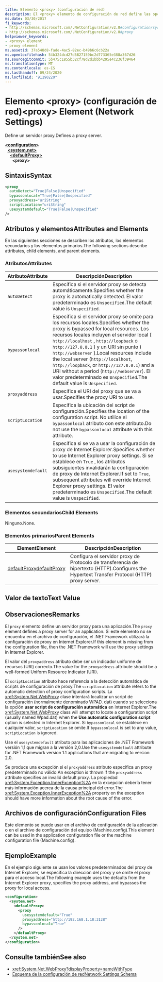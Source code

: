 ```yaml
---
title: Elemento <proxy> (configuración de red)
description: El <proxy> elemento de configuración de red define las opciones del servidor proxy en el .NET Framework. En este artículo se incluye un ejemplo.
ms.date: 03/30/2017
f1_keywords:
- http://schemas.microsoft.com/.NetConfiguration/v2.0#configuration/system.net/defaultProxy/proxy
- http://schemas.microsoft.com/.NetConfiguration/v2.0#proxy
helpviewer_keywords:
- <proxy> element
- proxy element
ms.assetid: 37a548d8-fade-4ac5-82ec-b49b6c6cb22a
ms.openlocfilehash: 54b324dcd27d5827159bc2d773365e388a367d26
ms.sourcegitcommit: 5b475c1855b32cf78d2d1bbb4295e4c236f39464
ms.translationtype: MT
ms.contentlocale: es-ES
ms.lasthandoff: 09/24/2020
ms.locfileid: "91190220"
---
```

# <a name="proxy-element-network-settings"></a><span data-ttu-id="70200-104">Elemento \<proxy> (configuración de red)</span><span class="sxs-lookup"><span data-stu-id="70200-104">\<proxy> Element (Network Settings)</span></span>

<span data-ttu-id="70200-105">Define un servidor proxy.</span><span class="sxs-lookup"><span data-stu-id="70200-105">Defines a proxy server.</span></span>  

[**\<configuration>**](../configuration-element.md)\
&nbsp;&nbsp;[**\<system.net>**](system-net-element-network-settings.md)\
&nbsp;&nbsp;&nbsp;&nbsp;[**\<defaultProxy>**](defaultproxy-element-network-settings.md)\
&nbsp;&nbsp;&nbsp;&nbsp;&nbsp;&nbsp;**\<proxy>**

## <a name="syntax"></a><span data-ttu-id="70200-106">Sintaxis</span><span class="sxs-lookup"><span data-stu-id="70200-106">Syntax</span></span>  
  
```xml  
<proxy
  autoDetect="True|False|Unspecified"
  bypassonlocal="True|False|Unspecified"
  proxyaddress="uriString"
  scriptLocation="uriString"
  usesystemdefault="True|False|Unspecified"
/>
```  
  
## <a name="attributes-and-elements"></a><span data-ttu-id="70200-107">Atributos y elementos</span><span class="sxs-lookup"><span data-stu-id="70200-107">Attributes and Elements</span></span>  

 <span data-ttu-id="70200-108">En las siguientes secciones se describen los atributos, los elementos secundarios y los elementos primarios.</span><span class="sxs-lookup"><span data-stu-id="70200-108">The following sections describe attributes, child elements, and parent elements.</span></span>  
  
### <a name="attributes"></a><span data-ttu-id="70200-109">Atributos</span><span class="sxs-lookup"><span data-stu-id="70200-109">Attributes</span></span>  
  
|<span data-ttu-id="70200-110">**Atributo**</span><span class="sxs-lookup"><span data-stu-id="70200-110">**Attribute**</span></span>|<span data-ttu-id="70200-111">**Descripción**</span><span class="sxs-lookup"><span data-stu-id="70200-111">**Description**</span></span>|  
|-------------------|---------------------|  
|`autoDetect`|<span data-ttu-id="70200-112">Especifica si el servidor proxy se detecta automáticamente.</span><span class="sxs-lookup"><span data-stu-id="70200-112">Specifies whether the proxy is automatically detected.</span></span> <span data-ttu-id="70200-113">El valor predeterminado es `Unspecified`.</span><span class="sxs-lookup"><span data-stu-id="70200-113">The default value is `Unspecified`.</span></span>|  
|`bypassonlocal`|<span data-ttu-id="70200-114">Especifica si el servidor proxy se omite para los recursos locales.</span><span class="sxs-lookup"><span data-stu-id="70200-114">Specifies whether the proxy is bypassed for local resources.</span></span> <span data-ttu-id="70200-115">Los recursos locales incluyen el servidor local ( `http://localhost` , `http://loopback` o `http://127.0.0.1` ) y un URI sin punto ( `http://webserver` ).</span><span class="sxs-lookup"><span data-stu-id="70200-115">Local resources include the local server (`http://localhost`, `http://loopback`, or `http://127.0.0.1`) and a URI without a period (`http://webserver`).</span></span> <span data-ttu-id="70200-116">El valor predeterminado es `Unspecified`.</span><span class="sxs-lookup"><span data-stu-id="70200-116">The default value is `Unspecified`.</span></span>|  
|`proxyaddress`|<span data-ttu-id="70200-117">Especifica el URI del proxy que se va a usar.</span><span class="sxs-lookup"><span data-stu-id="70200-117">Specifies the proxy URI to use.</span></span>|  
|`scriptLocation`|<span data-ttu-id="70200-118">Especifica la ubicación del script de configuración.</span><span class="sxs-lookup"><span data-stu-id="70200-118">Specifies the location of the configuration script.</span></span> <span data-ttu-id="70200-119">No utilice el `bypassonlocal` atributo con este atributo.</span><span class="sxs-lookup"><span data-stu-id="70200-119">Do not use the `bypassonlocal` attribute with this attribute.</span></span> |  
|`usesystemdefault`|<span data-ttu-id="70200-120">Especifica si se va a usar la configuración de proxy de Internet Explorer.</span><span class="sxs-lookup"><span data-stu-id="70200-120">Specifies whether to use Internet Explorer proxy settings.</span></span> <span data-ttu-id="70200-121">Si se establece en `True` , los atributos subsiguientes invalidarán la configuración de proxy de Internet Explorer.</span><span class="sxs-lookup"><span data-stu-id="70200-121">If set to `True`, subsequent attributes will override Internet Explorer proxy settings.</span></span> <span data-ttu-id="70200-122">El valor predeterminado es `Unspecified`.</span><span class="sxs-lookup"><span data-stu-id="70200-122">The default value is `Unspecified`.</span></span>|  
  
### <a name="child-elements"></a><span data-ttu-id="70200-123">Elementos secundarios</span><span class="sxs-lookup"><span data-stu-id="70200-123">Child Elements</span></span>  

 <span data-ttu-id="70200-124">Ninguno.</span><span class="sxs-lookup"><span data-stu-id="70200-124">None.</span></span>  
  
### <a name="parent-elements"></a><span data-ttu-id="70200-125">Elementos primarios</span><span class="sxs-lookup"><span data-stu-id="70200-125">Parent Elements</span></span>  
  
|<span data-ttu-id="70200-126">**Element**</span><span class="sxs-lookup"><span data-stu-id="70200-126">**Element**</span></span>|<span data-ttu-id="70200-127">**Descripción**</span><span class="sxs-lookup"><span data-stu-id="70200-127">**Description**</span></span>|  
|-----------------|---------------------|  
|[<span data-ttu-id="70200-128">defaultProxy</span><span class="sxs-lookup"><span data-stu-id="70200-128">defaultProxy</span></span>](defaultproxy-element-network-settings.md)|<span data-ttu-id="70200-129">Configura el servidor proxy de Protocolo de transferencia de hipertexto (HTTP).</span><span class="sxs-lookup"><span data-stu-id="70200-129">Configures the Hypertext Transfer Protocol (HTTP) proxy server.</span></span>|  
  
## <a name="text-value"></a><span data-ttu-id="70200-130">Valor de texto</span><span class="sxs-lookup"><span data-stu-id="70200-130">Text Value</span></span>  
  
## <a name="remarks"></a><span data-ttu-id="70200-131">Observaciones</span><span class="sxs-lookup"><span data-stu-id="70200-131">Remarks</span></span>  

 <span data-ttu-id="70200-132">El `proxy` elemento define un servidor proxy para una aplicación.</span><span class="sxs-lookup"><span data-stu-id="70200-132">The `proxy` element defines a proxy server for an application.</span></span> <span data-ttu-id="70200-133">Si este elemento no se encuentra en el archivo de configuración, el .NET Framework utilizará la configuración de proxy en Internet Explorer.</span><span class="sxs-lookup"><span data-stu-id="70200-133">If this element is missing from the configuration file, then the .NET Framework will use the proxy settings in Internet Explorer.</span></span>  
  
 <span data-ttu-id="70200-134">El valor del `proxyaddress` atributo debe ser un indicador uniforme de recursos (URI) correcto.</span><span class="sxs-lookup"><span data-stu-id="70200-134">The value for the `proxyaddress` attribute should be a well-formed Uniform Resource Indicator (URI).</span></span>  
  
 <span data-ttu-id="70200-135">El `scriptLocation` atributo hace referencia a la detección automática de scripts de configuración de proxy.</span><span class="sxs-lookup"><span data-stu-id="70200-135">The `scriptLocation` attribute refers to the automatic detection of proxy configuration scripts.</span></span> <span data-ttu-id="70200-136">La <xref:System.Net.WebProxy> clase intentará localizar un script de configuración (normalmente denominado WPAD. dat) cuando se selecciona la opción **usar script de configuración automática** en Internet Explorer.</span><span class="sxs-lookup"><span data-stu-id="70200-136">The <xref:System.Net.WebProxy> class will attempt to locate a configuration script (usually named Wpad.dat) when the **Use automatic configuration script** option is selected in Internet Explorer.</span></span> <span data-ttu-id="70200-137">Si `bypassonlocal` se establece en cualquier valor, `scriptLocation` se omite.</span><span class="sxs-lookup"><span data-stu-id="70200-137">If `bypassonlocal` is set to any value, `scriptLocation` is ignored.</span></span>
  
 <span data-ttu-id="70200-138">Use el `usesystemdefault` atributo para las aplicaciones de .NET Framework versión 1,1 que migran a la versión 2,0.</span><span class="sxs-lookup"><span data-stu-id="70200-138">Use the `usesystemdefault` attribute for .NET Framework version 1.1 applications that are migrating to version 2.0.</span></span>  
  
 <span data-ttu-id="70200-139">Se produce una excepción si el `proxyaddress` atributo especifica un proxy predeterminado no válido.</span><span class="sxs-lookup"><span data-stu-id="70200-139">An exception is thrown if the `proxyaddress` attribute specifies an invalid default proxy.</span></span> <span data-ttu-id="70200-140">La propiedad <xref:System.Exception.InnerException%2A> en la excepción debería tener más información acerca de la causa principal del error.</span><span class="sxs-lookup"><span data-stu-id="70200-140">The <xref:System.Exception.InnerException%2A> property on the exception should have more information about the root cause of the error.</span></span>  
  
## <a name="configuration-files"></a><span data-ttu-id="70200-141">Archivos de configuración</span><span class="sxs-lookup"><span data-stu-id="70200-141">Configuration Files</span></span>  

 <span data-ttu-id="70200-142">Este elemento se puede usar en el archivo de configuración de la aplicación o en el archivo de configuración del equipo (Machine.config).</span><span class="sxs-lookup"><span data-stu-id="70200-142">This element can be used in the application configuration file or the machine configuration file (Machine.config).</span></span>  
  
## <a name="example"></a><span data-ttu-id="70200-143">Ejemplo</span><span class="sxs-lookup"><span data-stu-id="70200-143">Example</span></span>  

 <span data-ttu-id="70200-144">En el ejemplo siguiente se usan los valores predeterminados del proxy de Internet Explorer, se especifica la dirección del proxy y se omite el proxy para el acceso local.</span><span class="sxs-lookup"><span data-stu-id="70200-144">The following example uses the defaults from the Internet Explorer proxy, specifies the proxy address, and bypasses the proxy for local access.</span></span>  
  
```xml  
<configuration>  
  <system.net>  
    <defaultProxy>  
      <proxy  
        usesystemdefault="True"  
        proxyaddress="http://192.168.1.10:3128"  
        bypassonlocal="True"  
      />  
    </defaultProxy>  
  </system.net>  
</configuration>  
```  
  
## <a name="see-also"></a><span data-ttu-id="70200-145">Consulte también</span><span class="sxs-lookup"><span data-stu-id="70200-145">See also</span></span>

- <xref:System.Net.WebProxy?displayProperty=nameWithType>
- [<span data-ttu-id="70200-146">Esquema de la configuración de red</span><span class="sxs-lookup"><span data-stu-id="70200-146">Network Settings Schema</span></span>](index.md)
